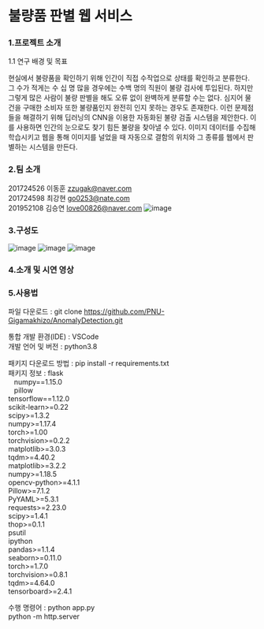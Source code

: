 # 불량품 판별 웹 서비스
### 1.프로젝트 소개
1.1 연구 배경 및 목표

  현실에서 불량품을 확인하기 위해 인간이 직접 수작업으로 상태를 확인하고 분류한다. 그 수가 적게는 수  십 명 많을 경우에는 수백 명의 직원이 불량 검사에 투입된다. 하지만 그렇게 많은 사람이 불량 판별을 해도 오류 없이 완벽하게 분류할 수는 없다. 심지어 물건을 구매한 소비자 또한 불량품인지 완전히 인지 못하는 경우도 존재한다. 이런 문제점들을 해결하기 위해 딥러닝의 CNN을 이용한 자동화된 불량 검출 시스템을 제안한다. 이를 사용하면 인간의 눈으로도 찾기 힘든 불량을 찾아낼 수 있다. 이미지 데이터를 수집해 학습시키고 웹을 통해 이미지를 널었을 때 자동으로 결함의 위치와 그 종류를 웹에서 판별하는 시스템을 만든다.

### 2.팀 소개
201724526 이동훈 zzugak@naver.com  
201724598 최강현 go0253@nate.com  
201952108 김승연 love00826@naver.com
![image](https://user-images.githubusercontent.com/64565005/195789448-67f034d6-deb4-4282-8008-cd4331e5d488.png)

### 3.구성도
![image](https://user-images.githubusercontent.com/64565005/195790034-36b07da2-36a3-4b45-932f-45cbe59c281f.png)
![image](https://user-images.githubusercontent.com/64565005/195790050-dd5c74b0-b741-4838-8c73-0fd530c173ab.png)
![image](https://user-images.githubusercontent.com/64565005/195790058-df6db475-9a18-4335-920c-e58955dcab52.png)

### 4.소개 및 시연 영상

### 5.사용법

파일 다운로드 : git clone https://github.com/PNU-Gigamakhizo/AnomalyDetection.git

통합 개발 환경(IDE) : VSCode  
개발 언어 및 버전 : python3.8  
              
패키지 다운로드 방법 : pip install -r requirements.txt  
패키지 정보 :  flask  
&nbsp;&nbsp;&nbsp;numpy==1.15.0  
&nbsp;&nbsp;&nbsp;pillow  
              tensorflow==1.12.0  
              scikit-learn>=0.22  
              scipy>=1.3.2  
              numpy>=1.17.4  
              torch>=1.00  
              torchvision>=0.2.2  
              matplotlib>=3.0.3  
              tqdm>=4.40.2  
              matplotlib>=3.2.2  
              numpy>=1.18.5  
              opencv-python>=4.1.1  
              Pillow>=7.1.2  
              PyYAML>=5.3.1  
              requests>=2.23.0  
              scipy>=1.4.1  
              thop>=0.1.1  
              psutil  
              ipython  
              pandas>=1.1.4  
              seaborn>=0.11.0  
              torch>=1.7.0  
              torchvision>=0.8.1  
              tqdm>=4.64.0  
              tensorboard>=2.4.1  
  
수행 명령어 : python app.py  
              python -m http.server  
